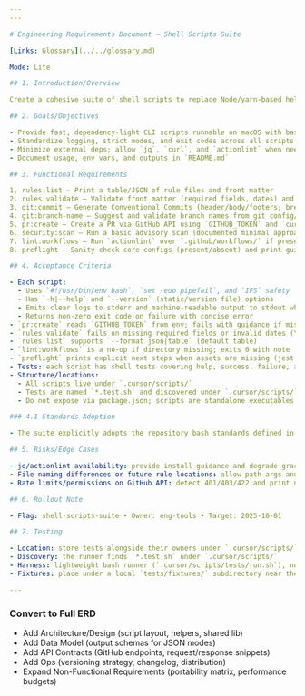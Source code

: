 ```yaml
---
---

# Engineering Requirements Document — Shell Scripts Suite

[Links: Glossary](../../glossary.md)

Mode: Lite

## 1. Introduction/Overview

Create a cohesive suite of shell scripts to replace Node/yarn-based helpers with portable, documented CLI tooling. Target macOS (Darwin) with bash, preferring POSIX-compatible sh where practical. Scripts cover rules metadata, validation, Git helpers, PR creation, security scanning, workflow linting, and preflight checks.

## 2. Goals/Objectives

- Provide fast, dependency-light CLI scripts runnable on macOS with bash
- Standardize logging, strict modes, and exit codes across all scripts
- Minimize external deps; allow `jq`, `curl`, and `actionlint` when needed
- Document usage, env vars, and outputs in `README.md`

## 3. Functional Requirements

1. rules:list — Print a table/JSON of rule files and front matter
2. rules:validate — Validate front matter (required fields, dates) and cross-references
3. git:commit — Generate Conventional Commits (header/body/footers; breaking changes)
4. git:branch-name — Suggest and validate branch names from git config/remote
5. pr:create — Create a PR via GitHub API using `GITHUB_TOKEN` and `curl`
6. security:scan — Run a basic advisory scan (documented minimal approach)
7. lint:workflows — Run `actionlint` over `.github/workflows/` if present
8. preflight — Sanity check core configs (present/absent) and print guidance

## 4. Acceptance Criteria

- Each script:
  - Uses `#!/usr/bin/env bash`, `set -euo pipefail`, and `IFS` safety
  - Has `-h|--help` and `--version` (static/version file) options
  - Emits clear logs to stderr and machine-readable output to stdout when relevant
  - Returns non-zero exit code on failure with concise error
- `pr:create` reads `GITHUB_TOKEN` from env; fails with guidance if missing
- `rules:validate` fails on missing required fields or invalid dates (YYYY-MM-DD)
- `rules:list` supports `--format json|table` (default table)
- `lint:workflows` is a no-op if directory missing; exits 0 with note
- `preflight` prints explicit next steps when assets are missing (jest config, scripts, docs)
- Tests: each script has shell tests covering help, success, failure, and no-op cases; enforce strict exit codes
- Structure/locations:
  - All scripts live under `.cursor/scripts/`
  - Tests are named `*.test.sh` and discovered under `.cursor/scripts/` (the runner also supports `scripts/*.test.sh` during transition)
  - Do not expose via package.json; scripts are standalone executables

### 4.1 Standards Adoption

- The suite explicitly adopts the repository bash standards defined in `docs/projects/bash-scripts/erd.md` §3.1. Scripts in this suite MUST comply.

## 5. Risks/Edge Cases

- jq/actionlint availability: provide install guidance and degrade gracefully
- File naming differences or future rule locations: allow path args and defaults
- Rate limits/permissions on GitHub API: detect 401/403/422 and print next steps

## 6. Rollout Note

- Flag: shell-scripts-suite • Owner: eng-tools • Target: 2025-10-01

## 7. Testing

- Location: store tests alongside their owners under `.cursor/scripts/` (preferred)
- Discovery: the runner finds `*.test.sh` under `.cursor/scripts/`
- Harness: lightweight bash runner (`.cursor/scripts/tests/run.sh`), no `package.json`
- Fixtures: place under a local `tests/fixtures/` subdirectory near the tests as needed

---
```


### Convert to Full ERD

- Add Architecture/Design (script layout, helpers, shared lib)
- Add Data Model (output schemas for JSON modes)
- Add API Contracts (GitHub endpoints, request/response snippets)
- Add Ops (versioning strategy, changelog, distribution)
- Expand Non-Functional Requirements (portability matrix, performance budgets)
